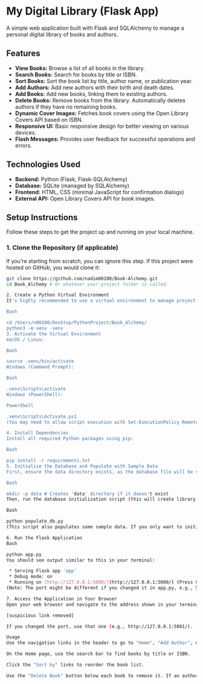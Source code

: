 # My Digital Library (Flask App)

A simple web application built with Flask and SQLAlchemy to manage a personal digital library of books and authors.

## Features

* **View Books:** Browse a list of all books in the library.
* **Search Books:** Search for books by title or ISBN.
* **Sort Books:** Sort the book list by title, author name, or publication year.
* **Add Authors:** Add new authors with their birth and death dates.
* **Add Books:** Add new books, linking them to existing authors.
* **Delete Books:** Remove books from the library. Automatically deletes authors if they have no remaining books.
* **Dynamic Cover Images:** Fetches book covers using the Open Library Covers API based on ISBN.
* **Responsive UI:** Basic responsive design for better viewing on various devices.
* **Flash Messages:** Provides user feedback for successful operations and errors.

## Technologies Used

* **Backend:** Python (Flask, Flask-SQLAlchemy)
* **Database:** SQLite (managed by SQLAlchemy)
* **Frontend:** HTML, CSS (minimal JavaScript for confirmation dialogs)
* **External API:** Open Library Covers API for book images.

## Setup Instructions

Follow these steps to get the project up and running on your local machine.

### 1. Clone the Repository (if applicable)

If you're starting from scratch, you can ignore this step. If this project were hosted on GitHub, you would clone it:
```bash
git clone https://github.com/nadim00100/Book-Alchemy.git
cd Book_Alchemy # Or whatever your project folder is called

2. Create a Python Virtual Environment
It's highly recommended to use a virtual environment to manage project dependencies.

Bash

cd /Users/n00100/Desktop/PythonProject/Book_Alchemy/
python3 -m venv .venv
3. Activate the Virtual Environment
macOS / Linux:

Bash

source .venv/bin/activate
Windows (Command Prompt):

Bash

.venv\Scripts\activate
Windows (PowerShell):

PowerShell

.venv\Scripts\Activate.ps1
(You may need to allow script execution with Set-ExecutionPolicy RemoteSigned -Scope CurrentUser if you encounter issues)

4. Install Dependencies
Install all required Python packages using pip:

Bash

pip install -r requirements.txt
5. Initialize the Database and Populate with Sample Data
First, ensure the data directory exists, as the database file will be stored there.

Bash

mkdir -p data # Creates 'data' directory if it doesn't exist
Then, run the database initialization script (this will create library.sqlite inside the data folder and set up the tables):

Bash

python populate_db.py
(This script also populates some sample data. If you only want to initialize tables without data, you can run python init_db.py if you created that previously, otherwise populate_db.py includes db.create_all())

6. Run the Flask Application
Bash

python app.py
You should see output similar to this in your terminal:

 * Serving Flask app 'app'
 * Debug mode: on
 * Running on [http://127.0.0.1:5000/](http://127.0.0.1:5000/) (Press CTRL+C to quit)
(Note: The port might be different if you changed it in app.py, e.g., 5001 or 8000).

7. Access the Application in Your Browser
Open your web browser and navigate to the address shown in your terminal, usually:

[suspicious link removed]

If you changed the port, use that one (e.g., http://127.0.0.1:5001/).

Usage
Use the navigation links in the header to go to "Home", "Add Author", or "Add Book".

On the Home page, use the search bar to find books by title or ISBN.

Click the "Sort by" links to reorder the book list.

Use the "Delete Book" button below each book to remove it. If an author's last book is deleted, the author will also be removed.


